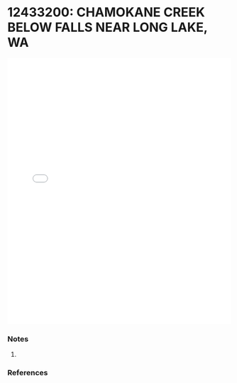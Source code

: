 # 12433200: CHAMOKANE CREEK BELOW FALLS NEAR LONG LAKE, WA

<iframe src="/distribution_estimation/_static/stations/12433200_fdc.html" width="100%" height="600" frameborder="0"></iframe>

### Notes
1. 

### References

